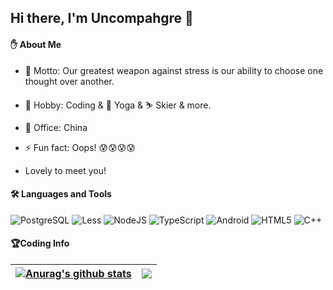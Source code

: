 ## Hi there, I'm Uncompahgre 👋

#### :raised_hand: About Me

- 🌟 Motto: Our greatest weapon against stress is our ability to choose one thought over another.
- 🌱 Hobby: Coding & 🧘 Yoga & ⛷️ Skier & more.

- 🏢 Office: China
- ⚡ Fun fact: Oops! :cold_sweat::cold_sweat::cold_sweat::cold_sweat:
- Lovely to meet you!

#### 🛠 Languages and Tools

![PostgreSQL](https://img.shields.io/badge/-PostgreSQL-29597F?style=plastic&logo=PostgreSQL&logoColor=default)
![Less](https://img.shields.io/badge/-Less-090909?style=plastic&logo=Less&logoColor=default)
![NodeJS](https://img.shields.io/badge/-NodeJS-20232A?style=plastic&logo=NodeJS&logoColor=default)
![TypeScript](https://img.shields.io/badge/-TypeScript-35495c?style=plastic&logo=TypeScript&logoColor=default)
![Android](https://img.shields.io/badge/-Android-3DDC84?style=plastic&logo=Android&logoColor=default)
![HTML5](https://img.shields.io/badge/-HTML5-E34F26?style=plastic&logo=HTML5&logoColor=white)
![C++](https://img.shields.io/badge/-C++-brightgreen?style=plastic&logo=C&logoColor=default)

#### :trophy:Coding Info

| <a href="https://github.com/Unoph"><img align="center" src="https://github-readme-stats.vercel.app/api?username=Unoph&show_icons=true&include_all_commits=true&theme=calm&hide_border=true" alt="Anurag's github stats" /></a> | <a href="https://github.com/Unoph"><img align="center" src="https://github-readme-stats.vercel.app/api/top-langs/?username=Unoph&layout=compact&theme=calm&hide_border=true" /></a> |
| ------------- | ------------- |
